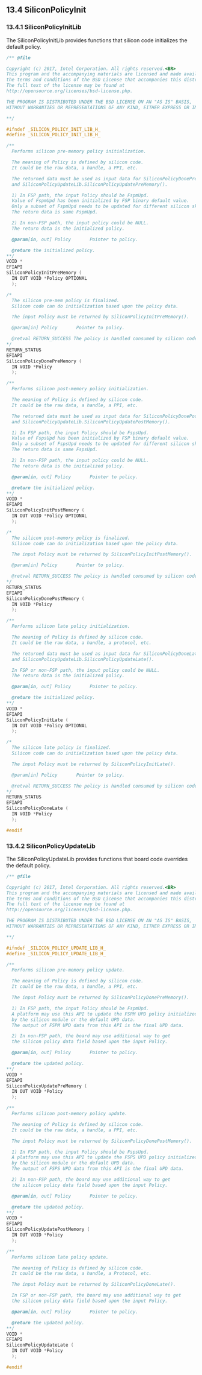 <!--- @file
  13.4 SiliconPolicyInit

  Copyright (c) 2019, Intel Corporation. All rights reserved.<BR>

  Redistribution and use in source (original document form) and 'compiled'
  forms (converted to PDF, epub, HTML and other formats) with or without
  modification, are permitted provided that the following conditions are met:

  1) Redistributions of source code (original document form) must retain the
     above copyright notice, this list of conditions and the following
     disclaimer as the first lines of this file unmodified.

  2) Redistributions in compiled form (transformed to other DTDs, converted to
     PDF, epub, HTML and other formats) must reproduce the above copyright
     notice, this list of conditions and the following disclaimer in the
     documentation and/or other materials provided with the distribution.

  THIS DOCUMENTATION IS PROVIDED BY TIANOCORE PROJECT "AS IS" AND ANY EXPRESS OR
  IMPLIED WARRANTIES, INCLUDING, BUT NOT LIMITED TO, THE IMPLIED WARRANTIES OF
  MERCHANTABILITY AND FITNESS FOR A PARTICULAR PURPOSE ARE DISCLAIMED. IN NO
  EVENT SHALL TIANOCORE PROJECT  BE LIABLE FOR ANY DIRECT, INDIRECT, INCIDENTAL,
  SPECIAL, EXEMPLARY, OR CONSEQUENTIAL DAMAGES (INCLUDING, BUT NOT LIMITED TO,
  PROCUREMENT OF SUBSTITUTE GOODS OR SERVICES; LOSS OF USE, DATA, OR PROFITS;
  OR BUSINESS INTERRUPTION) HOWEVER CAUSED AND ON ANY THEORY OF LIABILITY,
  WHETHER IN CONTRACT, STRICT LIABILITY, OR TORT (INCLUDING NEGLIGENCE OR
  OTHERWISE) ARISING IN ANY WAY OUT OF THE USE OF THIS DOCUMENTATION, EVEN IF
  ADVISED OF THE POSSIBILITY OF SUCH DAMAGE.

-->

## 13.4 SiliconPolicyInit

### 13.4.1 SiliconPolicyInitLib

The SiliconPolicyInitLib provides functions that silicon code initializes the default policy.

```c
/** @file

Copyright (c) 2017, Intel Corporation. All rights reserved.<BR>
This program and the accompanying materials are licensed and made available under
the terms and conditions of the BSD License that accompanies this distribution.
The full text of the license may be found at
http://opensource.org/licenses/bsd-license.php.

THE PROGRAM IS DISTRIBUTED UNDER THE BSD LICENSE ON AN "AS IS" BASIS,
WITHOUT WARRANTIES OR REPRESENTATIONS OF ANY KIND, EITHER EXPRESS OR IMPLIED.

**/

#ifndef _SILICON_POLICY_INIT_LIB_H_
#define _SILICON_POLICY_INIT_LIB_H_

/**
  Performs silicon pre-memory policy initialization.

  The meaning of Policy is defined by silicon code.
  It could be the raw data, a handle, a PPI, etc.

  The returned data must be used as input data for SiliconPolicyDonePreMemory(),
  and SiliconPolicyUpdateLib.SiliconPolicyUpdatePreMemory().

  1) In FSP path, the input Policy should be FspmUpd.
  Value of FspmUpd has been initialized by FSP binary default value.
  Only a subset of FspmUpd needs to be updated for different silicon sku.
  The return data is same FspmUpd.

  2) In non-FSP path, the input policy could be NULL.
  The return data is the initialized policy.

  @param[in, out] Policy       Pointer to policy.

  @return the initialized policy.
**/
VOID *
EFIAPI
SiliconPolicyInitPreMemory (
  IN OUT VOID *Policy OPTIONAL
  );

/*
  The silicon pre-mem policy is finalized.
  Silicon code can do initialization based upon the policy data.

  The input Policy must be returned by SiliconPolicyInitPreMemory().

  @param[in] Policy       Pointer to policy.

  @retval RETURN_SUCCESS The policy is handled consumed by silicon code.
*/
RETURN_STATUS
EFIAPI
SiliconPolicyDonePreMemory (
  IN VOID *Policy
  );

/**
  Performs silicon post-memory policy initialization.

  The meaning of Policy is defined by silicon code.
  It could be the raw data, a handle, a PPI, etc.

  The returned data must be used as input data for SiliconPolicyDonePostMemory(),
  and SiliconPolicyUpdateLib.SiliconPolicyUpdatePostMemory().

  1) In FSP path, the input Policy should be FspsUpd.
  Value of FspsUpd has been initialized by FSP binary default value.
  Only a subset of FspsUpd needs to be updated for different silicon sku.
  The return data is same FspsUpd.

  2) In non-FSP path, the input policy could be NULL.
  The return data is the initialized policy.

  @param[in, out] Policy       Pointer to policy.

  @return the initialized policy.
**/
VOID *
EFIAPI
SiliconPolicyInitPostMemory (
  IN OUT VOID *Policy OPTIONAL
  );

/*
  The silicon post-memory policy is finalized.
  Silicon code can do initialization based upon the policy data.

  The input Policy must be returned by SiliconPolicyInitPostMemory().

  @param[in] Policy       Pointer to policy.

  @retval RETURN_SUCCESS The policy is handled consumed by silicon code.
*/
RETURN_STATUS
EFIAPI
SiliconPolicyDonePostMemory (
  IN VOID *Policy
  );

/**
  Performs silicon late policy initialization.

  The meaning of Policy is defined by silicon code.
  It could be the raw data, a handle, a protocol, etc.

  The returned data must be used as input data for SiliconPolicyDoneLate(),
  and SiliconPolicyUpdateLib.SiliconPolicyUpdateLate().

  In FSP or non-FSP path, the input policy could be NULL.
  The return data is the initialized policy.

  @param[in, out] Policy       Pointer to policy.

  @return the initialized policy.
**/
VOID *
EFIAPI
SiliconPolicyInitLate (
  IN OUT VOID *Policy OPTIONAL
  );

/*
  The silicon late policy is finalized.
  Silicon code can do initialization based upon the policy data.

  The input Policy must be returned by SiliconPolicyInitLate().

  @param[in] Policy       Pointer to policy.

  @retval RETURN_SUCCESS The policy is handled consumed by silicon code.
*/
RETURN_STATUS
EFIAPI
SiliconPolicyDoneLate (
  IN VOID *Policy
  );

#endif
```

### 13.4.2 SiliconPolicyUpdateLib

The SiliconPolicyUpdateLib provides functions that board code overrides the default policy.

```c
/** @file

Copyright (c) 2017, Intel Corporation. All rights reserved.<BR>
This program and the accompanying materials are licensed and made available under
the terms and conditions of the BSD License that accompanies this distribution.
The full text of the license may be found at
http://opensource.org/licenses/bsd-license.php.

THE PROGRAM IS DISTRIBUTED UNDER THE BSD LICENSE ON AN "AS IS" BASIS,
WITHOUT WARRANTIES OR REPRESENTATIONS OF ANY KIND, EITHER EXPRESS OR IMPLIED.

**/

#ifndef _SILICON_POLICY_UPDATE_LIB_H_
#define _SILICON_POLICY_UPDATE_LIB_H_

/**
  Performs silicon pre-memory policy update.

  The meaning of Policy is defined by silicon code.
  It could be the raw data, a handle, a PPI, etc.

  The input Policy must be returned by SiliconPolicyDonePreMemory().

  1) In FSP path, the input Policy should be FspmUpd.
  A platform may use this API to update the FSPM UPD policy initialized
  by the silicon module or the default UPD data.
  The output of FSPM UPD data from this API is the final UPD data.

  2) In non-FSP path, the board may use additional way to get
  the silicon policy data field based upon the input Policy.

  @param[in, out] Policy       Pointer to policy.

  @return the updated policy.
**/
VOID *
EFIAPI
SiliconPolicyUpdatePreMemory (
  IN OUT VOID *Policy
  );

/**
  Performs silicon post-memory policy update.

  The meaning of Policy is defined by silicon code.
  It could be the raw data, a handle, a PPI, etc.

  The input Policy must be returned by SiliconPolicyDonePostMemory().

  1) In FSP path, the input Policy should be FspsUpd.
  A platform may use this API to update the FSPS UPD policy initialized
  by the silicon module or the default UPD data.
  The output of FSPS UPD data from this API is the final UPD data.

  2) In non-FSP path, the board may use additional way to get
  the silicon policy data field based upon the input Policy.

  @param[in, out] Policy       Pointer to policy.

  @return the updated policy.
**/
VOID *
EFIAPI
SiliconPolicyUpdatePostMemory (
  IN OUT VOID *Policy
  );

/**
  Performs silicon late policy update.

  The meaning of Policy is defined by silicon code.
  It could be the raw data, a handle, a Protocol, etc.

  The input Policy must be returned by SiliconPolicyDoneLate().

  In FSP or non-FSP path, the board may use additional way to get
  the silicon policy data field based upon the input Policy.

  @param[in, out] Policy       Pointer to policy.

  @return the updated policy.
**/
VOID *
EFIAPI
SiliconPolicyUpdateLate (
  IN OUT VOID *Policy
  );

#endif
```
